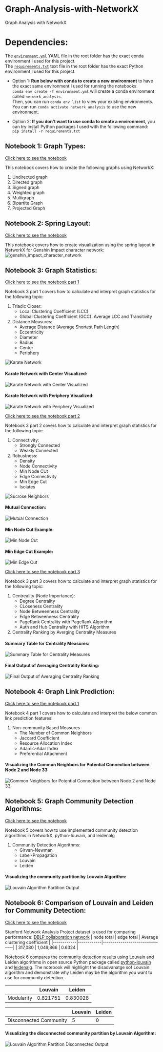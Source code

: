 # Graph-Analysis-with-NetworkX
Graph Analysis with NetworkX

# Dependencies:
The [`environment.yml`](https://github.com/KangboLu/Graph-Analysis-with-NetworkX/blob/main/environment.yml) YAML file in the root folder has the exact conda environment I used for this project.  
The [`requirements.txt`](https://github.com/KangboLu/Graph-Analysis-with-NetworkX/blob/main/requirements.txt) text file in the root folder has the exact Python environment I used for this project.  
* Option 1: **Run below with conda to create a new environment** to have the exact same environment I used for running the notebooks:  
`conda env create -f environment.yml` will create a conda environment called `network_analysis`.    
Then, you can run `conda env list` to view your existing environments.  
You can run `conda activate network_analysis` to use the new environment.

* Option 2: **If you don't want to use conda to create a environment**, you can try install Python packages I used with the following command:  
`pip install -r requirements.txt`

## Notebook 1: Graph Types:

[Click here to see the notebook](https://github.com/KangboLu/Graph-Analysis-with-NetworkX/blob/main/01_graph_types.ipynb)

This notebook covers how to create the following graphs using NetworkX:
1. Undirected graph
2. Directed graph
3. Signed graph
4. Weighted graph
5. Multigraph
6. Bipartite Graph
7. Projected Graph

## Notebook 2: Spring Layout:

[Click here to see the notebook](https://github.com/KangboLu/Graph-Analysis-with-NetworkX/blob/main/02_graph_layouts_spring_layout.ipynb)

This notebook covers how to create visualization using the spring layout in NetworkX for Genshin Impact character network:  
![genshin_impact_character_network](https://github.com/KangboLu/Graph-Analysis-with-NetworkX/blob/main/graph_img/02_genshin_impact_character_network.png)

## Notebook 3: Graph Statistics:

[Click here to see the notebook part 1](https://github.com/KangboLu/Graph-Analysis-with-NetworkX/blob/main/03_graph_statistics_part_1.ipynb)

Notebook 3 part 1 covers how to calculate and interpret graph statistics for the following topic:
1. Triadic Closer:  
    * Local Clustering Coefficient (LCC)  
    * Global Clustering Coefficient (GCC): Average LCC and Transitivity  
2. Distance Measures:
    * Average Distance (Average Shortest Path Length)  
    * Eccentricity
    * Diameter
    * Radius
    * Center
    * Periphery

![Karate Network](https://github.com/KangboLu/Graph-Analysis-with-NetworkX/blob/main/graph_img/03_karate_graph_overall.png)

#### Karate Network with Center Visualized:
![Karate Network with Center Visualized](https://github.com/KangboLu/Graph-Analysis-with-NetworkX/blob/main/graph_img/03_karate_graph_center.png)

#### Karate Network with Periphery Visualized:
![Karate Network with Periphery Visualized](https://github.com/KangboLu/Graph-Analysis-with-NetworkX/blob/main/graph_img/03_karate_graph_periphery.png)

[Click here to see the notebook part 2](https://github.com/KangboLu/Graph-Analysis-with-NetworkX/blob/main/03_graph_statistics_part_2.ipynb)

Notebook 3 part 2 covers how to calculate and interpret graph statistics for the following topic:
1. Connectivity:  
    * Strongly Connected
    * Weakly Connected
2. Robustness:
    * Density
    * Node Connectivity
    * Min Node CUt
    * Edge Connectivity
    * Min Edge Cut
    * Isolates

![Sucrose Neighbors](https://github.com/KangboLu/Graph-Analysis-with-NetworkX/blob/main/graph_img/03_sucrose_neighbor_nodes.png)

#### Mutual Connection:
![Mutual Connection](https://github.com/KangboLu/Graph-Analysis-with-NetworkX/blob/main/graph_img/03_genshin_impact_mutual_connection.png)

#### Min Node Cut Example:
![Min Node Cut](https://github.com/KangboLu/Graph-Analysis-with-NetworkX/blob/main/graph_img/03_genshin_impact_min_node_cut.png)

#### Min Edge Cut Example:
![Min Edge Cut](https://github.com/KangboLu/Graph-Analysis-with-NetworkX/blob/main/graph_img/03_genshin_impact_min_edge_cut.png)

[Click here to see the notebook part 3](https://github.com/KangboLu/Graph-Analysis-with-NetworkX/blob/main/03_graph_statistics_part_3.ipynb)

Notebook 3 part 3 covers how to calculate and interpret graph statistics for the following topic:
1. Centreality (Node Importance):  
    * Degree Centrality
    * CLoseness Centrality
    * Node Betweenness Centrality
    * Edge Betweenness Centrality
    * PageRank Centrality with PageRank Algorithm
    * Auth and Hub Centrality with HITS Algorithm
2. Centrality Ranking by Averging Centrality Measures
#### Summary Table for Centrality Measures:
![Summary Table for Centrality Measures](https://github.com/KangboLu/Graph-Analysis-with-NetworkX/blob/main/graph_img/03_genshin_impact_centrality_summary.png)

#### Final Output of Averaging Centrality Ranking:
![Final Output of Averaging Centrality Ranking](https://github.com/KangboLu/Graph-Analysis-with-NetworkX/blob/main/graph_img/03_genshin_impact_average_rank.png)

## Notebook 4: Graph Link Prediction:

[Click here to see the notebook part 1](https://github.com/KangboLu/Graph-Analysis-with-NetworkX/blob/main/04_link_prediction_measures_part_1.ipynb)

Notebook 4 part 1 covers how to calculate and interpret the below common link prediction features: 
1. Non-community Based Measures
    * The Number of Common Neighbors
    * Jaccard Coefficient
    * Resource Allocation Index
    * Adamic-Adar Index
    * Preferential Attachment
#### Visualizing the Common Neighbors for Potential Connection between Node 2 and Node 33
![Common Neighbors for Potential Connection between Node 2 and Node 33](https://github.com/KangboLu/Graph-Analysis-with-NetworkX/blob/main/graph_img/04_karate_graph_common_neighbors_node_2_33.png)

## Notebook 5: Graph Community Detection Algorithms:

[Click here to see the notebook](https://github.com/KangboLu/Graph-Analysis-with-NetworkX/blob/main/05_community_detection.ipynb)

Notebook 5 covers how to use implemented community detection algorithms in NetworkX, python-louvain, and leidenalg
1. Community Detection Algorithms:
    * Girvan-Newman
    * Label-Propagation
    * Louvain
    * Leiden
#### Visualizing the community partition by Louvain Algorithm:
![Louvain Algorithm Partition Output](https://github.com/KangboLu/Graph-Analysis-with-NetworkX/blob/main/graph_img/05_louvain_community_visualization.png)


## Notebook 6: Comparison of Louvain and Leiden for Community Detection:

[Click here to see the notebook](https://github.com/KangboLu/Graph-Analysis-with-NetworkX/blob/main/06_Louvain_Leiden_comparison.ipynb)

Stanford Network Analysis Project dataset is used for comparing performance: [DBLP collaboration network](https://snap.stanford.edu/data/com-DBLP.html)
| node total | edge total | Average clustering coefficient |
|------------|------------|--------------------------------|
| 317,080    | 1,049,866  | 0.6324                         |

Notebook 6 compares the community detection results using Louvain and Leiden algorithms in open source Python package called [python-louvain](https://github.com/taynaud/python-louvain) and [leidenalg](https://github.com/vtraag/leidenalg/). The notebook will highlight the disadvanatge sof Louvain algorithm and demonstrate why Leiden may be the algorithm you want to use for community detection.

|            | Louvain  | Leiden   |
|------------|----------|----------|
| Modularity | 0.821751 | 0.830028 |

|                        | Louvain | Leiden |
|------------------------|---------|--------|
| Disconnected Community | 5       | 0      |

#### Visualizing the disconnected community partition by Louvain Algorithm:
![Louvain Algorithm Partition Disconnected Output](https://github.com/KangboLu/Graph-Analysis-with-NetworkX/blob/main/graph_img/06_louvain_disconnected_community.png)
